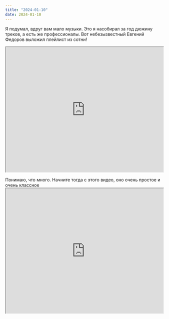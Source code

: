 ```yaml
---
title: "2024-01-10"
date: 2024-01-10
---
```

Я подумал, вдруг вам мало музыки. Это я насобирал за год дюжину треков, а есть же профессионалы. Вот небезызвестный Евгений Федоров выложил плейлист из сотни!
<iframe src="https://www.youtube.com/embed/videoseries?si=BUlBuh-jJuso_hRR&amp;list=PLJyHyjiNEvI1oq1Ji8mYUvP2sA1iqkbet" width="100%" height="400"></iframe>

Понимаю, что много. Начните тогда с этого видео, оно очень простое и очень классное <iframe src="https://www.youtube.com/embed/yl-Jy383W9Q?feature=oembed" width="100%" height="400"></iframe>
